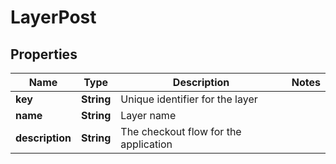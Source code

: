 

# LayerPost


## Properties

| Name | Type | Description | Notes |
|------------ | ------------- | ------------- | -------------|
|**key** | **String** | Unique identifier for the layer |  |
|**name** | **String** | Layer name |  |
|**description** | **String** | The checkout flow for the application |  |



